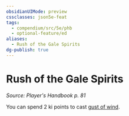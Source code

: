 ```yaml
---
obsidianUIMode: preview
cssclasses: json5e-feat
tags:
  - compendium/src/5e/phb
  - optional-feature/ed
aliases:
  - Rush of the Gale Spirits
dg-publish: true
---
```

# Rush of the Gale Spirits
*Source: Player's Handbook p. 81*  

You can spend 2 ki points to cast [gust of wind](/Admin/CLI/spells/gust-of-wind.md).